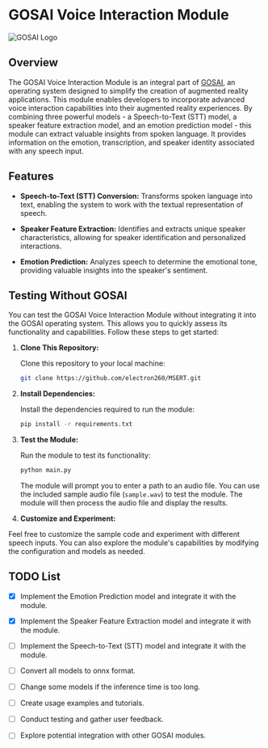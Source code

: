 # GOSAI Voice Interaction Module

![GOSAI Logo](https://avatars.githubusercontent.com/u/98415388?s=200&v=4)

## Overview

The GOSAI Voice Interaction Module is an integral part of [GOSAI](https://github.com/GOSAI-DVIC/gosai), an operating system designed to simplify the creation of augmented reality applications. This module enables developers to incorporate advanced voice interaction capabilities into their augmented reality experiences. By combining three powerful models - a Speech-to-Text (STT) model, a speaker feature extraction model, and an emotion prediction model - this module can extract valuable insights from spoken language. It provides information on the emotion, transcription, and speaker identity associated with any speech input.

## Features

- **Speech-to-Text (STT) Conversion:** Transforms spoken language into text, enabling the system to work with the textual representation of speech.

- **Speaker Feature Extraction:** Identifies and extracts unique speaker characteristics, allowing for speaker identification and personalized interactions.

- **Emotion Prediction:** Analyzes speech to determine the emotional tone, providing valuable insights into the speaker's sentiment.

## Testing Without GOSAI

You can test the GOSAI Voice Interaction Module without integrating it into the GOSAI operating system. This allows you to quickly assess its functionality and capabilities. Follow these steps to get started:

1. **Clone This Repository:**

   Clone this repository to your local machine:

   ```bash
   git clone https://github.com/electron260/MSERT.git
   ```

2. **Install Dependencies:**

   Install the dependencies required to run the module:

   ```bash
   pip install -r requirements.txt
   ```

3. **Test the Module:**

    Run the module to test its functionality:
  
    ```bash
    python main.py
    ```
  
    The module will prompt you to enter a path to an audio file. You can use the included sample audio file (`sample.wav`) to test the module. The module will then process the audio file and display the results.

4. **Customize and Experiment:**

  Feel free to customize the sample code and experiment with different speech inputs. You can also explore the module's capabilities by modifying the configuration and models as needed.


## TODO List

- [X] Implement the Emotion Prediction model and integrate it with the module.
- [X] Implement the Speaker Feature Extraction model and integrate it with the module.
- [ ] Implement the Speech-to-Text (STT) model and integrate it with the module.
- [ ] Convert all models to onnx format.
- [ ] Change some models if the inference time is too long.
- [ ] Create usage examples and tutorials.
- [ ] Conduct testing and gather user feedback.
- [ ] Explore potential integration with other GOSAI modules.



